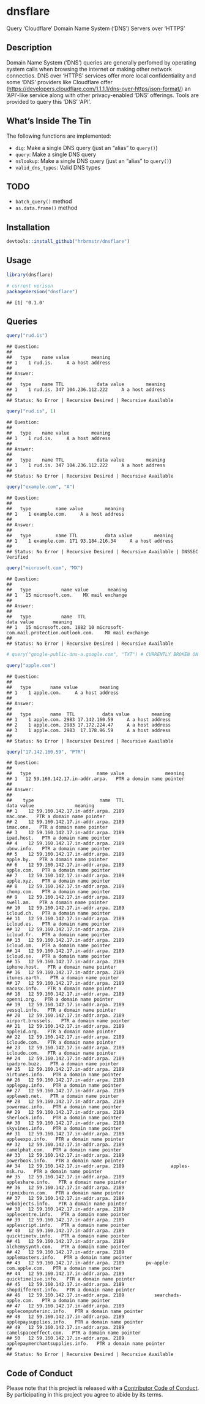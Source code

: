 
# dnsflare

Query ‘Cloudflare’ Domain Name System (‘DNS’) Servers over ‘HTTPS’

## Description

Domain Name System (‘DNS’) queries are generally perfomed by operating
system calls when browsing the internet or making other network
connectios. DNS over ‘HTTPS’ services offer more local confidentiality
and some ‘DNS’ providers like Cloudflare offer
(<https://developers.cloudflare.com/1.1.1.1/dns-over-https/json-format/>)
an ‘API’-like service along with other privacy-enabled ‘DNS’ offerings.
Tools are provided to query this ‘DNS’ ‘API’.

## What’s Inside The Tin

The following functions are implemented:

  - `dig`: Make a single DNS query (just an “alias” to `query()`)
  - `query`: Make a single DNS query
  - `nslookup`: Make a single DNS query (just an “alias” to `query()`)
  - `valid_dns_types`: Valid DNS types

## TODO

  - `batch_query()` method
  - `as.data.frame()` method

## Installation

``` r
devtools::install_github("hrbrmstr/dnsflare")
```

## Usage

``` r
library(dnsflare)

# current verison
packageVersion("dnsflare")
```

    ## [1] '0.1.0'

## Queries

``` r
query("rud.is")
```

    ## Question:
    ## 
    ##   type    name value        meaning
    ## 1    1 rud.is.     A a host address
    ## 
    ## Answer:
    ## 
    ##   type    name TTL            data value        meaning
    ## 1    1 rud.is. 347 104.236.112.222     A a host address
    ## 
    ## Status: No Error | Recursive Desired | Recursive Available

``` r
query("rud.is", 1)
```

    ## Question:
    ## 
    ##   type    name value        meaning
    ## 1    1 rud.is.     A a host address
    ## 
    ## Answer:
    ## 
    ##   type    name TTL            data value        meaning
    ## 1    1 rud.is. 347 104.236.112.222     A a host address
    ## 
    ## Status: No Error | Recursive Desired | Recursive Available

``` r
query("example.com", "A")
```

    ## Question:
    ## 
    ##   type         name value        meaning
    ## 1    1 example.com.     A a host address
    ## 
    ## Answer:
    ## 
    ##   type         name TTL          data value        meaning
    ## 1    1 example.com. 171 93.184.216.34     A a host address
    ## 
    ## Status: No Error | Recursive Desired | Recursive Available | DNSSEC Verified

``` r
query("microsoft.com", "MX")
```

    ## Question:
    ## 
    ##   type           name value       meaning
    ## 1   15 microsoft.com.    MX mail exchange
    ## 
    ## Answer:
    ## 
    ##   type           name  TTL                                          data value       meaning
    ## 1   15 microsoft.com. 1882 10 microsoft-com.mail.protection.outlook.com.    MX mail exchange
    ## 
    ## Status: No Error | Recursive Desired | Recursive Available

``` r
# query("google-public-dns-a.google.com", "TXT") # CURRENTLY BROKEN ON CLOUDFLARE'S END

query("apple.com")
```

    ## Question:
    ## 
    ##   type       name value        meaning
    ## 1    1 apple.com.     A a host address
    ## 
    ## Answer:
    ## 
    ##   type       name  TTL          data value        meaning
    ## 1    1 apple.com. 2983 17.142.160.59     A a host address
    ## 2    1 apple.com. 2983 17.172.224.47     A a host address
    ## 3    1 apple.com. 2983  17.178.96.59     A a host address
    ## 
    ## Status: No Error | Recursive Desired | Recursive Available

``` r
query("17.142.160.59", "PTR")
```

    ## Question:
    ## 
    ##   type                        name value               meaning
    ## 1   12 59.160.142.17.in-addr.arpa.   PTR a domain name pointer
    ## 
    ## Answer:
    ## 
    ##    type                        name  TTL                           data value               meaning
    ## 1    12 59.160.142.17.in-addr.arpa. 2189                       mac.one.   PTR a domain name pointer
    ## 2    12 59.160.142.17.in-addr.arpa. 2189                      imac.one.   PTR a domain name pointer
    ## 3    12 59.160.142.17.in-addr.arpa. 2189                     ipad.host.   PTR a domain name pointer
    ## 4    12 59.160.142.17.in-addr.arpa. 2189                     ubnw.info.   PTR a domain name pointer
    ## 5    12 59.160.142.17.in-addr.arpa. 2189                      apple.by.   PTR a domain name pointer
    ## 6    12 59.160.142.17.in-addr.arpa. 2189                     apple.com.   PTR a domain name pointer
    ## 7    12 59.160.142.17.in-addr.arpa. 2189                     apple.xyz.   PTR a domain name pointer
    ## 8    12 59.160.142.17.in-addr.arpa. 2189                     chomp.com.   PTR a domain name pointer
    ## 9    12 59.160.142.17.in-addr.arpa. 2189                      swell.am.   PTR a domain name pointer
    ## 10   12 59.160.142.17.in-addr.arpa. 2189                     icloud.ch.   PTR a domain name pointer
    ## 11   12 59.160.142.17.in-addr.arpa. 2189                     icloud.es.   PTR a domain name pointer
    ## 12   12 59.160.142.17.in-addr.arpa. 2189                     icloud.fr.   PTR a domain name pointer
    ## 13   12 59.160.142.17.in-addr.arpa. 2189                     icloud.om.   PTR a domain name pointer
    ## 14   12 59.160.142.17.in-addr.arpa. 2189                     icloud.se.   PTR a domain name pointer
    ## 15   12 59.160.142.17.in-addr.arpa. 2189                   iphone.host.   PTR a domain name pointer
    ## 16   12 59.160.142.17.in-addr.arpa. 2189                  itunes.earth.   PTR a domain name pointer
    ## 17   12 59.160.142.17.in-addr.arpa. 2189                   macosx.info.   PTR a domain name pointer
    ## 18   12 59.160.142.17.in-addr.arpa. 2189                    openni.org.   PTR a domain name pointer
    ## 19   12 59.160.142.17.in-addr.arpa. 2189                   yessql.info.   PTR a domain name pointer
    ## 20   12 59.160.142.17.in-addr.arpa. 2189              airport.brussels.   PTR a domain name pointer
    ## 21   12 59.160.142.17.in-addr.arpa. 2189                   appleid.org.   PTR a domain name pointer
    ## 22   12 59.160.142.17.in-addr.arpa. 2189                   icloude.com.   PTR a domain name pointer
    ## 23   12 59.160.142.17.in-addr.arpa. 2189                   icloudo.com.   PTR a domain name pointer
    ## 24   12 59.160.142.17.in-addr.arpa. 2189                  ipadpro.buzz.   PTR a domain name pointer
    ## 25   12 59.160.142.17.in-addr.arpa. 2189                 airtunes.info.   PTR a domain name pointer
    ## 26   12 59.160.142.17.in-addr.arpa. 2189                 applepay.info.   PTR a domain name pointer
    ## 27   12 59.160.142.17.in-addr.arpa. 2189                  appleweb.net.   PTR a domain name pointer
    ## 28   12 59.160.142.17.in-addr.arpa. 2189                 powermac.info.   PTR a domain name pointer
    ## 29   12 59.160.142.17.in-addr.arpa. 2189                 sherlock.info.   PTR a domain name pointer
    ## 30   12 59.160.142.17.in-addr.arpa. 2189                 skyvines.info.   PTR a domain name pointer
    ## 31   12 59.160.142.17.in-addr.arpa. 2189                appleexpo.info.   PTR a domain name pointer
    ## 32   12 59.160.142.17.in-addr.arpa. 2189                 camelphat.com.   PTR a domain name pointer
    ## 33   12 59.160.142.17.in-addr.arpa. 2189                powerbook.info.   PTR a domain name pointer
    ## 34   12 59.160.142.17.in-addr.arpa. 2189                 apples-msk.ru.   PTR a domain name pointer
    ## 35   12 59.160.142.17.in-addr.arpa. 2189               appleshare.info.   PTR a domain name pointer
    ## 36   12 59.160.142.17.in-addr.arpa. 2189                ripmixburn.com.   PTR a domain name pointer
    ## 37   12 59.160.142.17.in-addr.arpa. 2189               webobjects.info.   PTR a domain name pointer
    ## 38   12 59.160.142.17.in-addr.arpa. 2189              applecentre.info.   PTR a domain name pointer
    ## 39   12 59.160.142.17.in-addr.arpa. 2189              applescript.info.   PTR a domain name pointer
    ## 40   12 59.160.142.17.in-addr.arpa. 2189              quicktimetv.info.   PTR a domain name pointer
    ## 41   12 59.160.142.17.in-addr.arpa. 2189              alchemysynth.com.   PTR a domain name pointer
    ## 42   12 59.160.142.17.in-addr.arpa. 2189             applemasters.info.   PTR a domain name pointer
    ## 43   12 59.160.142.17.in-addr.arpa. 2189        pv-apple-com.apple.com.   PTR a domain name pointer
    ## 44   12 59.160.142.17.in-addr.arpa. 2189            quicktimelive.info.   PTR a domain name pointer
    ## 45   12 59.160.142.17.in-addr.arpa. 2189            shopdifferent.info.   PTR a domain name pointer
    ## 46   12 59.160.142.17.in-addr.arpa. 2189           searchads-apple.com.   PTR a domain name pointer
    ## 47   12 59.160.142.17.in-addr.arpa. 2189         applecomputerinc.info.   PTR a domain name pointer
    ## 48   12 59.160.142.17.in-addr.arpa. 2189         applepaysupplies.info.   PTR a domain name pointer
    ## 49   12 59.160.142.17.in-addr.arpa. 2189          camelspaceeffect.com.   PTR a domain name pointer
    ## 50   12 59.160.142.17.in-addr.arpa. 2189 applepaymerchantsupplies.info.   PTR a domain name pointer
    ## 
    ## Status: No Error | Recursive Desired | Recursive Available

## Code of Conduct

Please note that this project is released with a [Contributor Code of
Conduct](CONDUCT.md). By participating in this project you agree to
abide by its terms.
